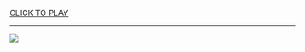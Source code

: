 
<a href="https://premium76.site?title=poker_unblocked_games&ref=13M">CLICK TO PLAY</a></h3>
<hr>

<a href="https://premium76.site?title=poker_unblocked_games&ref=13M"><img src="https://clearcache.store/games.png"></a>


